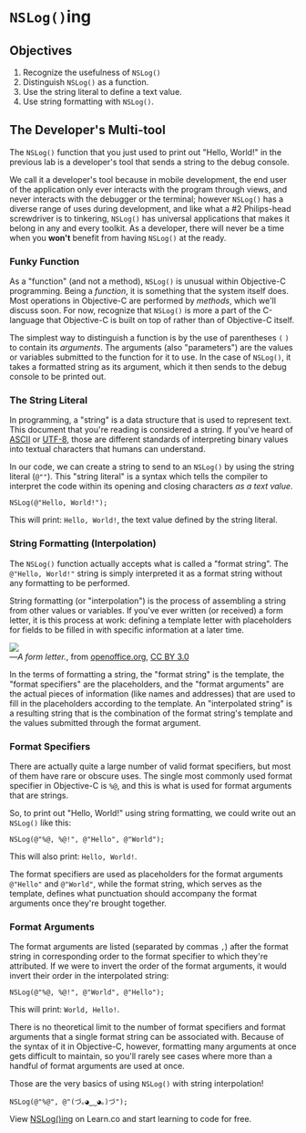 # `NSLog()`ing

## Objectives

1. Recognize the usefulness of `NSLog()`
2. Distinguish `NSLog()` as a function.
3. Use the string literal to define a text value.
4. Use string formatting with `NSLog()`.

## The Developer's Multi-tool

The `NSLog()` function that you just used to print out "Hello, World!" in the previous lab is a developer's tool that sends a string to the debug console.

We call it a developer's tool because in mobile development, the end user of the application only ever interacts with the program through views, and never interacts with the debugger or the terminal; however `NSLog()` has a diverse range of uses during development, and like what a #2 Philips-head screwdriver is to tinkering, `NSLog()` has universal applications that makes it belong in any and every toolkit. As a developer, there will never be a time when you **won't** benefit from having `NSLog()` at the ready.

### Funky Function

As a "function" (and not a method), `NSLog()` is unusual within Objective-C programming. Being a *function*, it is something that the system itself does. Most operations in Objective-C are performed by *methods*, which we'll discuss soon. For now, recognize that `NSLog()` is more a part of the C-language that Objective-C is built on top of rather than of Objective-C itself.

The simplest way to distinguish a function is by the use of parentheses `(` `)` to contain its *arguments*. The arguments (also "parameters") are the values or variables submitted to the function for it to use. In the case of `NSLog()`, it takes a formatted string as its argument, which it then sends to the debug console to be printed out.

### The String Literal

In programming, a "string" is a data structure that is used to represent text. This document that you're reading is considered a string. If you've heard of [ASCII](https://en.wikipedia.org/wiki/ASCII) or [UTF-8](https://en.wikipedia.org/wiki/UTF-8), those are different standards of interpreting binary values into textual characters that humans can understand.

In our code, we can create a string to send to an `NSLog()` by using the string literal (`@""`). This "string literal" is a syntax which tells the compiler to interpret the code within its opening and closing characters *as a text value*.

```objc
NSLog(@"Hello, World!");
```
This will print: `Hello, World!`, the text value defined by the string literal.

### String Formatting (Interpolation)

The `NSLog()` function actually accepts what is called a "format string". The `@"Hello, World!"` string is simply interpreted it as a format string without any formatting to be performed.

String formatting (or "interpolation") is the process of assembling a string from other values or variables. If you've ever written (or received) a form letter, it is this process at work: defining a template letter with placeholders for fields to be filled in with specific information at a later time.

![](https://curriculum-content.s3.amazonaws.com/ios/ios-objc-fundamentals-unit/form_letter.png)  
—*A form letter.*, from [openoffice.org](https://wiki.openoffice.org/wiki/File:WG11-11.png), [CC BY 3.0](http://creativecommons.org/licenses/by/3.0/)

In the terms of formatting a string, the "format string" is the template, the "format specifiers" are the placeholders, and the "format arguments" are the actual pieces of information (like names and addresses) that are used to fill in the placeholders according to the template. An "interpolated string" is a resulting string that is the combination of the format string's template and the values submitted through the format argument.

### Format Specifiers

There are actually quite a large number of valid format specifiers, but most of them have rare or obscure uses. The single most commonly used format specifier in Objective-C is `%@`, and this is what is used for format arguments that are strings.

So, to print out "Hello, World!" using string formatting, we could write out an `NSLog()` like this:

```objc
NSLog(@"%@, %@!", @"Hello", @"World");
```
This will also print: `Hello, World!`.

The format specifiers are used as placeholders for the format arguments `@"Hello"` and `@"World"`, while the format string, which serves as the template, defines what punctuation should accompany the format arguments once they're brought together.

### Format Arguments

The format arguments are listed (separated by commas `,`) after the format string in corresponding order to the format specifier to which they're attributed. If we were to invert the order of the format arguments, it would invert their order in the interpolated string:

```objc
NSLog(@"%@, %@!", @"World", @"Hello");
```
This will print: `World, Hello!`.

There is no theoretical limit to the number of format specifiers and format arguments that a single format string can be associated with. Because of the syntax of it in Objective-C, however, formatting many arguments at once gets difficult to maintain, so you'll rarely see cases where more than a handful of format arguments are used at once.

Those are the very basics of using `NSLog()` with string interpolation!

```objc
NSLog(@"%@", @"(づ｡◕‿‿◕｡)づ");
```

<p data-visibility='hidden'>View <a href='https://learn.co/lessons/reading-ios-nslog' title='NSLog()ing'>NSLog()ing</a> on Learn.co and start learning to code for free.</p>
